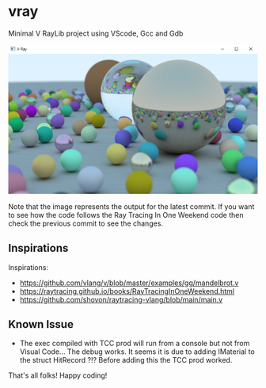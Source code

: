 
# vray

Minimal V RayLib project using VScode, Gcc and Gdb

![Output for now](output.png)

Note that the image represents the output for the latest commit.  If you want to see how the code follows the Ray Tracing In One Weekend code then check the previous commit to see the changes.

## Inspirations

Inspirations:
- https://github.com/vlang/v/blob/master/examples/gg/mandelbrot.v 
- https://raytracing.github.io/books/RayTracingInOneWeekend.html
- https://github.com/shovon/raytracing-vlang/blob/main/main.v


## Known Issue

- The exec compiled with TCC prod will run from a console but not from Visual Code... The debug works. It seems it is due to adding IMaterial to the struct HitRecord ?!? Before adding this the TCC prod worked. 


That's all folks!
Happy coding!
